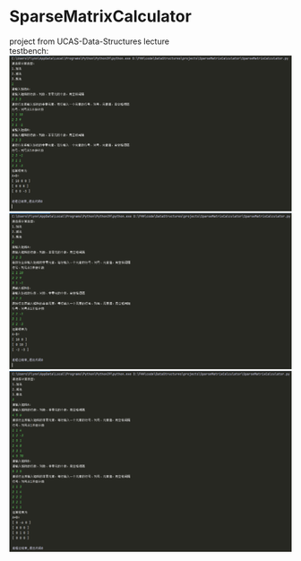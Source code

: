 # SparseMatrixCalculator
 project from UCAS-Data-Structures lecture  
 testbench:  
 ![image](https://github.com/FlynnHHH/SparseMatrixCalculator/blob/main/addtest.png)
 ![image](https://github.com/FlynnHHH/SparseMatrixCalculator/blob/main/subtest.png)
 ![image](https://github.com/FlynnHHH/SparseMatrixCalculator/blob/main/multest.png)
